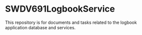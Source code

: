 # SWDV691LogbookService

This repository is for documents and tasks related to the logbook application database and services.
